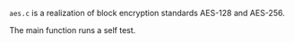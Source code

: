`aes.c` is a realization of block encryption standards AES-128 and AES-256.

The main function runs a self test.
